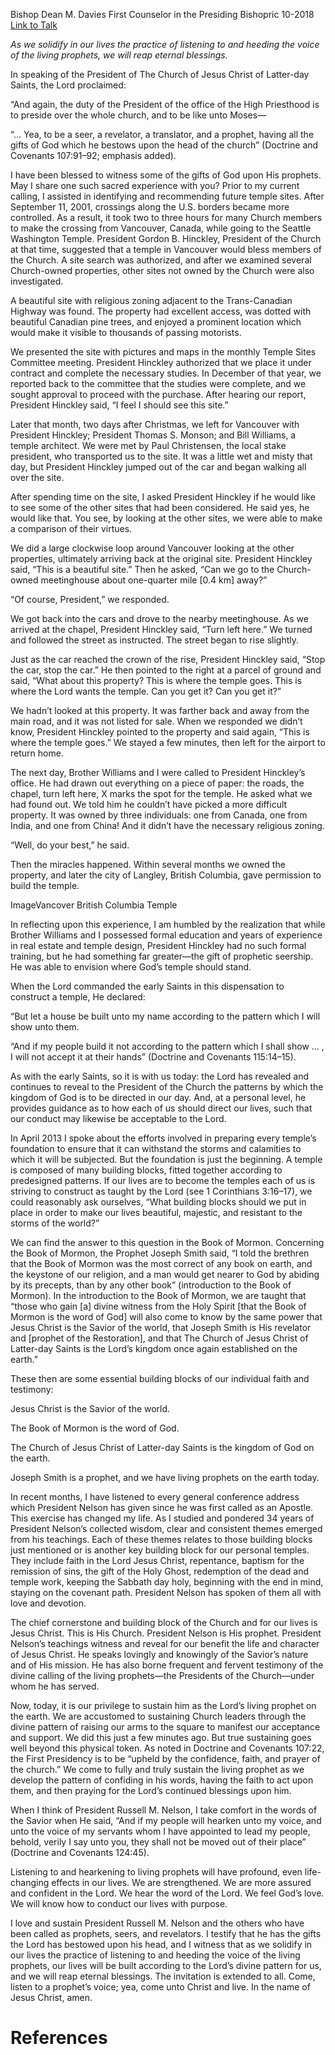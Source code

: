 Bishop Dean M. Davies
First Counselor in the Presiding Bishopric
10-2018
[Link to Talk](https://www.churchofjesuschrist.org/study/general-conference/2018/10/come-listen-to-a-prophets-voice?lang=eng)

_As we solidify in our lives the practice of listening to and heeding the voice of the living prophets, we will reap eternal blessings._

In speaking of the President of The Church of Jesus Christ of Latter-day Saints, the Lord proclaimed:

“And again, the duty of the President of the office of the High Priesthood is to preside over the whole church, and to be like unto Moses—

“… Yea, to be a seer, a revelator, a translator, and a prophet, having all the gifts of God which he bestows upon the head of the church” (Doctrine and Covenants 107:91–92; emphasis added).

I have been blessed to witness some of the gifts of God upon His prophets. May I share one such sacred experience with you? Prior to my current calling, I assisted in identifying and recommending future temple sites. After September 11, 2001, crossings along the U.S. borders became more controlled. As a result, it took two to three hours for many Church members to make the crossing from Vancouver, Canada, while going to the Seattle Washington Temple. President Gordon B. Hinckley, President of the Church at that time, suggested that a temple in Vancouver would bless members of the Church. A site search was authorized, and after we examined several Church-owned properties, other sites not owned by the Church were also investigated.

A beautiful site with religious zoning adjacent to the Trans-Canadian Highway was found. The property had excellent access, was dotted with beautiful Canadian pine trees, and enjoyed a prominent location which would make it visible to thousands of passing motorists.

We presented the site with pictures and maps in the monthly Temple Sites Committee meeting. President Hinckley authorized that we place it under contract and complete the necessary studies. In December of that year, we reported back to the committee that the studies were complete, and we sought approval to proceed with the purchase. After hearing our report, President Hinckley said, “I feel I should see this site.”

Later that month, two days after Christmas, we left for Vancouver with President Hinckley; President Thomas S. Monson; and Bill Williams, a temple architect. We were met by Paul Christensen, the local stake president, who transported us to the site. It was a little wet and misty that day, but President Hinckley jumped out of the car and began walking all over the site.

After spending time on the site, I asked President Hinckley if he would like to see some of the other sites that had been considered. He said yes, he would like that. You see, by looking at the other sites, we were able to make a comparison of their virtues.

We did a large clockwise loop around Vancouver looking at the other properties, ultimately arriving back at the original site. President Hinckley said, “This is a beautiful site.” Then he asked, “Can we go to the Church-owned meetinghouse about one-quarter mile [0.4 km] away?”

“Of course, President,” we responded.

We got back into the cars and drove to the nearby meetinghouse. As we arrived at the chapel, President Hinckley said, “Turn left here.” We turned and followed the street as instructed. The street began to rise slightly.



Just as the car reached the crown of the rise, President Hinckley said, “Stop the car, stop the car.” He then pointed to the right at a parcel of ground and said, “What about this property? This is where the temple goes. This is where the Lord wants the temple. Can you get it? Can you get it?”

We hadn’t looked at this property. It was farther back and away from the main road, and it was not listed for sale. When we responded we didn’t know, President Hinckley pointed to the property and said again, “This is where the temple goes.” We stayed a few minutes, then left for the airport to return home.

The next day, Brother Williams and I were called to President Hinckley’s office. He had drawn out everything on a piece of paper: the roads, the chapel, turn left here, X marks the spot for the temple. He asked what we had found out. We told him he couldn’t have picked a more difficult property. It was owned by three individuals: one from Canada, one from India, and one from China! And it didn’t have the necessary religious zoning.

“Well, do your best,” he said.

Then the miracles happened. Within several months we owned the property, and later the city of Langley, British Columbia, gave permission to build the temple.

  ImageVancover British Columbia Temple

In reflecting upon this experience, I am humbled by the realization that while Brother Williams and I possessed formal education and years of experience in real estate and temple design, President Hinckley had no such formal training, but he had something far greater—the gift of prophetic seership. He was able to envision where God’s temple should stand.

When the Lord commanded the early Saints in this dispensation to construct a temple, He declared:

“But let a house be built unto my name according to the pattern which I will show unto them.

“And if my people build it not according to the pattern which I shall show … , I will not accept it at their hands” (Doctrine and Covenants 115:14–15).

As with the early Saints, so it is with us today: the Lord has revealed and continues to reveal to the President of the Church the patterns by which the kingdom of God is to be directed in our day. And, at a personal level, he provides guidance as to how each of us should direct our lives, such that our conduct may likewise be acceptable to the Lord.

In April 2013 I spoke about the efforts involved in preparing every temple’s foundation to ensure that it can withstand the storms and calamities to which it will be subjected. But the foundation is just the beginning. A temple is composed of many building blocks, fitted together according to predesigned patterns. If our lives are to become the temples each of us is striving to construct as taught by the Lord (see 1 Corinthians 3:16–17), we could reasonably ask ourselves, “What building blocks should we put in place in order to make our lives beautiful, majestic, and resistant to the storms of the world?”

We can find the answer to this question in the Book of Mormon. Concerning the Book of Mormon, the Prophet Joseph Smith said, “I told the brethren that the Book of Mormon was the most correct of any book on earth, and the keystone of our religion, and a man would get nearer to God by abiding by its precepts, than by any other book” (introduction to the Book of Mormon). In the introduction to the Book of Mormon, we are taught that “those who gain [a] divine witness from the Holy Spirit [that the Book of Mormon is the word of God] will also come to know by the same power that Jesus Christ is the Savior of the world, that Joseph Smith is His revelator and [prophet of the Restoration], and that The Church of Jesus Christ of Latter-day Saints is the Lord’s kingdom once again established on the earth.”



These then are some essential building blocks of our individual faith and testimony:





Jesus Christ is the Savior of the world.





The Book of Mormon is the word of God.





The Church of Jesus Christ of Latter-day Saints is the kingdom of God on the earth.





Joseph Smith is a prophet, and we have living prophets on the earth today.





In recent months, I have listened to every general conference address which President Nelson has given since he was first called as an Apostle. This exercise has changed my life. As I studied and pondered 34 years of President Nelson’s collected wisdom, clear and consistent themes emerged from his teachings. Each of these themes relates to those building blocks just mentioned or is another key building block for our personal temples. They include faith in the Lord Jesus Christ, repentance, baptism for the remission of sins, the gift of the Holy Ghost, redemption of the dead and temple work, keeping the Sabbath day holy, beginning with the end in mind, staying on the covenant path. President Nelson has spoken of them all with love and devotion.

The chief cornerstone and building block of the Church and for our lives is Jesus Christ. This is His Church. President Nelson is His prophet. President Nelson’s teachings witness and reveal for our benefit the life and character of Jesus Christ. He speaks lovingly and knowingly of the Savior’s nature and of His mission. He has also borne frequent and fervent testimony of the divine calling of the living prophets—the Presidents of the Church—under whom he has served.

Now, today, it is our privilege to sustain him as the Lord’s living prophet on the earth. We are accustomed to sustaining Church leaders through the divine pattern of raising our arms to the square to manifest our acceptance and support. We did this just a few minutes ago. But true sustaining goes well beyond this physical token. As noted in Doctrine and Covenants 107:22, the First Presidency is to be “upheld by the confidence, faith, and prayer of the church.” We come to fully and truly sustain the living prophet as we develop the pattern of confiding in his words, having the faith to act upon them, and then praying for the Lord’s continued blessings upon him.

When I think of President Russell M. Nelson, I take comfort in the words of the Savior when He said, “And if my people will hearken unto my voice, and unto the voice of my servants whom I have appointed to lead my people, behold, verily I say unto you, they shall not be moved out of their place” (Doctrine and Covenants 124:45).

Listening to and hearkening to living prophets will have profound, even life-changing effects in our lives. We are strengthened. We are more assured and confident in the Lord. We hear the word of the Lord. We feel God’s love. We will know how to conduct our lives with purpose.

I love and sustain President Russell M. Nelson and the others who have been called as prophets, seers, and revelators. I testify that he has the gifts the Lord has bestowed upon his head, and I witness that as we solidify in our lives the practice of listening to and heeding the voice of the living prophets, our lives will be built according to the Lord’s divine pattern for us, and we will reap eternal blessings. The invitation is extended to all. Come, listen to a prophet’s voice; yea, come unto Christ and live. In the name of Jesus Christ, amen.

# References
